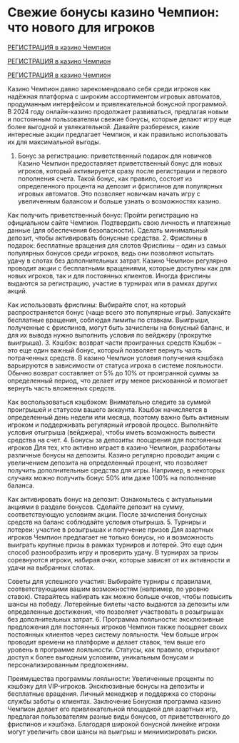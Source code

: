 # Свежие бонусы казино Чемпион: что нового для игроков
[РЕГИСТРАЦИЯ в казино Чемпион](https://temon-gter.cfd/go/o70?p83006p308097p0b6e)

[РЕГИСТРАЦИЯ в казино Чемпион](https://temon-gter.cfd/go/o70?p83006p308097p0b6e)

[РЕГИСТРАЦИЯ в казино Чемпион](https://temon-gter.cfd/go/o70?p83006p308097p0b6e)

Казино Чемпион давно зарекомендовало себя среди игроков как надёжная платформа с широким ассортиментом игровых автоматов, продуманным интерфейсом и привлекательной бонусной программой. В 2024 году онлайн-казино продолжает развиваться, предлагая новым и постоянным пользователям свежие бонусы, которые делают игру еще более выгодной и увлекательной. Давайте разберемся, какие интересные акции предлагает Чемпион, и как правильно использовать их для максимальной выгоды.

1. Бонус за регистрацию: приветственный подарок для новичков
Казино Чемпион предоставляет приветственный бонус для новых игроков, который активируется сразу после регистрации и первого пополнения счета. Такой бонус, как правило, состоит из определенного процента на депозит и фриспинов для популярных игровых автоматов. Это позволяет новичкам начать игру с увеличенным балансом и больше узнать о возможностях казино.

Как получить приветственный бонус:
Пройти регистрацию на официальном сайте Чемпион.
Подтвердить свою личность и платежные данные (для обеспечения безопасности).
Сделать минимальный депозит, чтобы активировать бонусные средства.
2. Фриспины в подарок: бесплатные вращения для слотов
Фриспины – один из самых популярных бонусов среди игроков, ведь они позволяют испытать удачу в слотах без дополнительных затрат. Казино Чемпион регулярно проводит акции с бесплатными вращениями, которые доступны как для новых игроков, так и для постоянных клиентов. Иногда фриспины выдаются за регистрацию, участие в турнирах или в рамках других акций.

Как использовать фриспины:
Выбирайте слот, на который распространяется бонус (чаще всего это популярные игры).
Запускайте бесплатные вращения, соблюдая лимиты по ставкам.
Выигрыши, полученные с фриспинов, могут быть зачислены на бонусный баланс, и для их вывода нужно выполнить условия по вейджеру (прокрутке выигрыша).
3. Кэшбэк: возврат части проигранных средств
Кэшбэк – это еще один важный бонус, который позволяет вернуть часть потраченных средств. В казино Чемпион условия получения кэшбэка варьируются в зависимости от статуса игрока в системе лояльности. Обычно возврат составляет от 5% до 10% от проигранной суммы за определенный период, что делает игру менее рискованной и помогает вернуть часть вложенных средств.

Как воспользоваться кэшбэком:
Внимательно следите за суммой проигрышей и статусом вашего аккаунта.
Кэшбэк начисляется в определенный день недели или месяца, поэтому важно быть активным игроком и поддерживать регулярный игровой процесс.
Выполняйте условия отыгрыша (вейджера), чтобы иметь возможность вывести средства на счет.
4. Бонусы за депозиты: поощрения для постоянных игроков
Для тех, кто активно играет в казино Чемпион, разработаны различные бонусы на депозиты. Казино регулярно проводит акции с увеличением депозита на определенный процент, что позволяет получить дополнительные средства для игры. Например, в некоторых случаях можно получить бонус 50% или даже 100% на пополнение баланса.

Как активировать бонус на депозит:
Ознакомьтесь с актуальными акциями в разделе бонусов.
Сделайте депозит на сумму, соответствующую условиям акции.
После зачисления бонусных средств на баланс соблюдайте условия отыгрыша.
5. Турниры и лотереи: участие в розыгрышах и получение призов
Для азартных игроков Чемпион предлагает не только бонусы, но и возможность выиграть крупные призы в рамках турниров и лотерей. Это еще один способ разнообразить игру и проверить удачу. В турнирах за призы соревнуются игроки, набирая очки, которые зависят от их активности и удачи на выбранных слотах.

Советы для успешного участия:
Выбирайте турниры с правилами, соответствующими вашим возможностям (например, по уровню ставок).
Старайтесь набирать как можно больше очков, чтобы повысить шансы на победу.
Лотерейные билеты часто выдаются за депозиты или определенные достижения, что позволяет участвовать в розыгрышах без дополнительных затрат.
6. Программа лояльности: эксклюзивные предложения для постоянных игроков
Чемпион также поощряет своих постоянных клиентов через систему лояльности. Чем больше игрок проводит времени на платформе и делает ставок, тем выше его уровень в программе лояльности. Статусы, как правило, открывают доступ к более выгодным условиям, уникальным бонусам и персонализированным предложениям.

Преимущества программы лояльности:
Увеличенные проценты по кэшбэку для VIP-игроков.
Эксклюзивные бонусы на депозиты и бесплатные вращения.
Личный менеджер и поддержка со стороны службы заботы о клиентах.
Заключение
Бонусная программа казино Чемпион делает его привлекательной площадкой для азартных игр, предлагая пользователям разные виды бонусов, от приветственного до фриспинов и кэшбэка. Благодаря широкой бонусной линейке игроки могут увеличить свои шансы на выигрыш и минимизировать риски.
